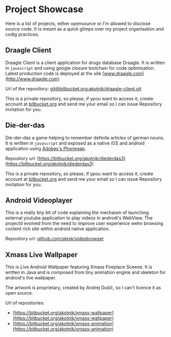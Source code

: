 # Project Showcase

Here is a list of projects, either opensource or I'm allowed to disclose source code.
It is meant as a quick glimps over my project organisation and codig practices.

## Draagle Client

Draagle Client is a client application for drugs database Draagle. It is written in `javascript`
and using google closure toolchain for code optimisation. Latest production code is deployed at
the site [www.draagle.com](http://www.draagle.com)

Url of the repository: [git@bitbucket.org:akotnik/draagle-client.git](git@bitbucket.org:akotnik/draagle-client.git)

This is a private repository, so please, if ypou want to access it, create account at [bitbucket.org](http:/www.bitbucket.org)
and send me your email so I can issue Repository invitation for you.

## Die-der-das

Die-der-das a game helping to remember definite articles of german nouns. It is written in `javascript` and exposed as a native
iOS and android application using [Adobes's Phonegap](http://phonegap.com/).

Repository url: [https://bitbucket.org/akotnik/diederdas3](https://bitbucket.org/akotnik/diederdas3)

This is a private repository, so please, if ypou want to access it, create account at [bitbucket.org](http:/www.bitbucket.org)
and send me your email so I can issue Repository invitation for you.

## Android Videoplayer

This is a really tiny bit of code explaining the mechaism of launching external youtube application to play videos in
androdi's WebView. The projectd evolved from the need to improve user experience wehn browsing content rich site within
android native application.

Repository url: [github.com/alesk/videobrowser](https://github.com/alesk/videobrowser)

## Xmass Live Wallpaper

This is Live Android Wallpaper featuring Xmass Fireplace Sceene. It is written in Java and is composed from tiny animation
engine and skeleton for android's live wallpaper.

The artwork is proprietary, created by Andrej Dušič, so I can't licence it as open source. 

Url of repositories: 

  - [https://bitbucket.org/akotnik/xmass-wallpaper](https://bitbucket.org/akotnik/xmass-wallpaper)
  - [https://bitbucket.org/akotnik/xmass-animation](https://bitbucket.org/akotnik/xmass-animation)

